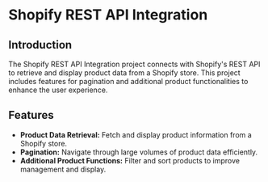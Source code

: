  <h1>Shopify REST API Integration</h1>
<h2>Introduction</h2>
    <p>The Shopify REST API Integration project connects with Shopify's REST API to retrieve and display product data from a Shopify store. This project includes features for pagination and additional product functionalities to enhance the user experience.</p>
<h2>Features</h2>
    <ul>
        <li><strong>Product Data Retrieval:</strong> Fetch and display product information from a Shopify store.</li>
        <li><strong>Pagination:</strong> Navigate through large volumes of product data efficiently.</li>
        <li><strong>Additional Product Functions:</strong> Filter and sort products to improve management and display.</li>
    </ul>
